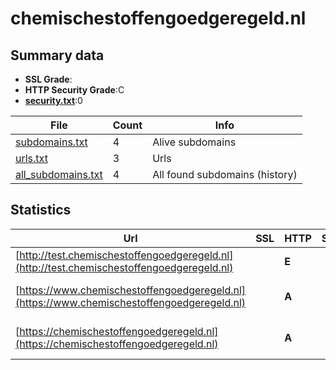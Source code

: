 

# chemischestoffengoedgeregeld.nl
## Summary data


 - **SSL Grade**:
 - **HTTP Security Grade**:C
 - **[security.txt](https://www.digitaleoverheid.nl/nieuws/standaard-security-txt-nu-verplicht-voor-overheid/)**:0


| File       | Count | Info |
|------------|-------|------|
|[subdomains.txt](/data/chemischestoffengoedgeregeld.nl/subdomains.txt)|4|Alive subdomains|
|[urls.txt](/data/chemischestoffengoedgeregeld.nl/urls.txt)|3|Urls|
|[all_subdomains.txt](/data/chemischestoffengoedgeregeld.nl/all_subdomains.txt)|4|All found subdomains (history)|


## Statistics


| Url | SSL | HTTP | Server | Cookie | HSTS | CORS | CTO | CSP | XFO | XXP | RP |FP| Tech |Title |
|--------|-------|-------|------|------|------|------|------|------|------|------|------|------|------|------|
|[http://test.chemischestoffengoedgeregeld.nl](http://test.chemischestoffengoedgeregeld.nl)| | **E**|| | | | | | | | :white_check_mark: | |||
|[https://www.chemischestoffengoedgeregeld.nl](https://www.chemischestoffengoedgeregeld.nl)| | **A**|| |:white_check_mark: | | | | :white_check_mark: | | :white_check_mark: | |HSTS Platform.sh|301 Moved Perman...|
|[https://chemischestoffengoedgeregeld.nl](https://chemischestoffengoedgeregeld.nl)| | **A**|| |:white_check_mark: | | | | :white_check_mark: | | :white_check_mark: | |Drupal:10 HSTS PHP Platform.sh|Chemische stoffe...|

